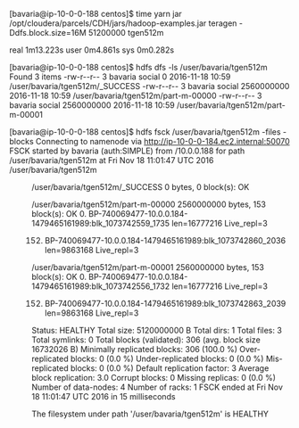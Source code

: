 [bavaria@ip-10-0-0-188 centos]$ time yarn jar /opt/cloudera/parcels/CDH/jars/hadoop-examples.jar teragen -Ddfs.block.size=16M 51200000 tgen512m

real	1m13.223s
user	0m4.861s
sys	0m0.282s


[bavaria@ip-10-0-0-188 centos]$ hdfs dfs -ls /user/bavaria/tgen512m
Found 3 items
-rw-r--r--   3 bavaria social          0 2016-11-18 10:59 /user/bavaria/tgen512m/_SUCCESS
-rw-r--r--   3 bavaria social 2560000000 2016-11-18 10:59 /user/bavaria/tgen512m/part-m-00000
-rw-r--r--   3 bavaria social 2560000000 2016-11-18 10:59 /user/bavaria/tgen512m/part-m-00001

[bavaria@ip-10-0-0-188 centos]$ hdfs fsck /user/bavaria/tgen512m -files -blocks
Connecting to namenode via http://ip-10-0-0-184.ec2.internal:50070
FSCK started by bavaria (auth:SIMPLE) from /10.0.0.188 for path /user/bavaria/tgen512m at Fri Nov 18 11:01:47 UTC 2016
/user/bavaria/tgen512m <dir>
/user/bavaria/tgen512m/_SUCCESS 0 bytes, 0 block(s):  OK

/user/bavaria/tgen512m/part-m-00000 2560000000 bytes, 153 block(s):  OK
0. BP-740069477-10.0.0.184-1479465161989:blk_1073742559_1735 len=16777216 Live_repl=3

152. BP-740069477-10.0.0.184-1479465161989:blk_1073742860_2036 len=9863168 Live_repl=3

/user/bavaria/tgen512m/part-m-00001 2560000000 bytes, 153 block(s):  OK
0. BP-740069477-10.0.0.184-1479465161989:blk_1073742556_1732 len=16777216 Live_repl=3

152. BP-740069477-10.0.0.184-1479465161989:blk_1073742863_2039 len=9863168 Live_repl=3

Status: HEALTHY
 Total size:	5120000000 B
 Total dirs:	1
 Total files:	3
 Total symlinks:		0
 Total blocks (validated):	306 (avg. block size 16732026 B)
 Minimally replicated blocks:	306 (100.0 %)
 Over-replicated blocks:	0 (0.0 %)
 Under-replicated blocks:	0 (0.0 %)
 Mis-replicated blocks:		0 (0.0 %)
 Default replication factor:	3
 Average block replication:	3.0
 Corrupt blocks:		0
 Missing replicas:		0 (0.0 %)
 Number of data-nodes:		4
 Number of racks:		1
FSCK ended at Fri Nov 18 11:01:47 UTC 2016 in 15 milliseconds


The filesystem under path '/user/bavaria/tgen512m' is HEALTHY

